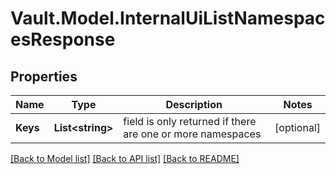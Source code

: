 # Vault.Model.InternalUiListNamespacesResponse

## Properties

Name | Type | Description | Notes
------------ | ------------- | ------------- | -------------
**Keys** | **List&lt;string&gt;** | field is only returned if there are one or more namespaces | [optional] 

[[Back to Model list]](../README.md#documentation-for-models) [[Back to API list]](../README.md#documentation-for-api-endpoints) [[Back to README]](../README.md)

